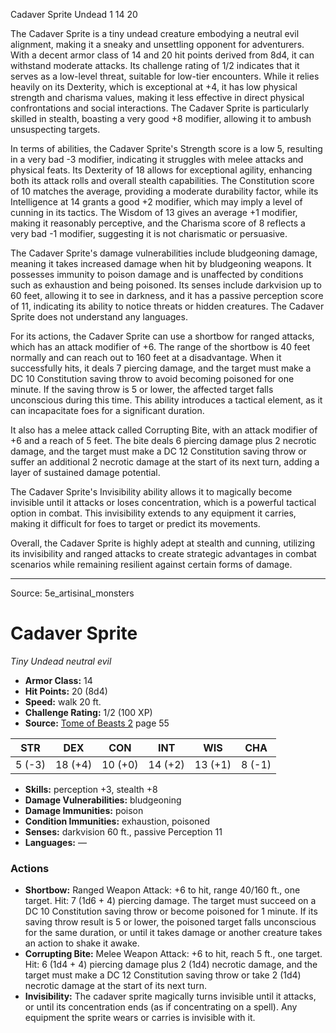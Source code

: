<MonsterName/>Cadaver Sprite</MonsterName>
<CreatureType/>Undead</CreatureType>
<CR/>1</CR>
<AC/>14</AC>
<HP/>20</HP>
<summary>The Cadaver Sprite is a tiny undead creature embodying a neutral evil alignment, making it a sneaky and unsettling opponent for adventurers. With a decent armor class of 14 and 20 hit points derived from 8d4, it can withstand moderate attacks. Its challenge rating of 1/2 indicates that it serves as a low-level threat, suitable for low-tier encounters. While it relies heavily on its Dexterity, which is exceptional at +4, it has low physical strength and charisma values, making it less effective in direct physical confrontations and social interactions. The Cadaver Sprite is particularly skilled in stealth, boasting a very good +8 modifier, allowing it to ambush unsuspecting targets.</summary>

<detail>

In terms of abilities, the Cadaver Sprite's Strength score is a low 5, resulting in a very bad -3 modifier, indicating it struggles with melee attacks and physical feats. Its Dexterity of 18 allows for exceptional agility, enhancing both its attack rolls and overall stealth capabilities. The Constitution score of 10 matches the average, providing a moderate durability factor, while its Intelligence at 14 grants a good +2 modifier, which may imply a level of cunning in its tactics. The Wisdom of 13 gives an average +1 modifier, making it reasonably perceptive, and the Charisma score of 8 reflects a very bad -1 modifier, suggesting it is not charismatic or persuasive.

The Cadaver Sprite's damage vulnerabilities include bludgeoning damage, meaning it takes increased damage when hit by bludgeoning weapons. It possesses immunity to poison damage and is unaffected by conditions such as exhaustion and being poisoned. Its senses include darkvision up to 60 feet, allowing it to see in darkness, and it has a passive perception score of 11, indicating its ability to notice threats or hidden creatures. The Cadaver Sprite does not understand any languages.

For its actions, the Cadaver Sprite can use a shortbow for ranged attacks, which has an attack modifier of +6. The range of the shortbow is 40 feet normally and can reach out to 160 feet at a disadvantage. When it successfully hits, it deals 7 piercing damage, and the target must make a DC 10 Constitution saving throw to avoid becoming poisoned for one minute. If the saving throw is 5 or lower, the affected target falls unconscious during this time. This ability introduces a tactical element, as it can incapacitate foes for a significant duration.

It also has a melee attack called Corrupting Bite, with an attack modifier of +6 and a reach of 5 feet. The bite deals 6 piercing damage plus 2 necrotic damage, and the target must make a DC 12 Constitution saving throw or suffer an additional 2 necrotic damage at the start of its next turn, adding a layer of sustained damage potential.

The Cadaver Sprite's Invisibility ability allows it to magically become invisible until it attacks or loses concentration, which is a powerful tactical option in combat. This invisibility extends to any equipment it carries, making it difficult for foes to target or predict its movements.

Overall, the Cadaver Sprite is highly adept at stealth and cunning, utilizing its invisibility and ranged attacks to create strategic advantages in combat scenarios while remaining resilient against certain forms of damage.</detail>



---

Source: 5e_artisinal_monsters

# Cadaver Sprite

*Tiny* *Undead* *neutral evil*

- **Armor Class:** 14
- **Hit Points:** 20 (8d4)
- **Speed:** walk 20 ft.
- **Challenge Rating:** 1/2 (100 XP)
- **Source:** [Tome of Beasts 2](https://koboldpress.com/kpstore/product/tome-of-beasts-2-for-5th-edition) page 55

| STR | DEX | CON | INT | WIS | CHA |
| --- | --- | --- | --- | --- | --- |
| 5 (-3) | 18 (+4) | 10 (+0) | 14 (+2) | 13 (+1) | 8 (-1) |

- **Skills:** perception +3, stealth +8
- **Damage Vulnerabilities:** bludgeoning
- **Damage Immunities:** poison
- **Condition Immunities:** exhaustion, poisoned
- **Senses:** darkvision 60 ft., passive Perception 11
- **Languages:** —

### Actions

- **Shortbow:** Ranged Weapon Attack: +6 to hit, range 40/160 ft., one target. Hit: 7 (1d6 + 4) piercing damage. The target must succeed on a DC 10 Constitution saving throw or become poisoned for 1 minute. If its saving throw result is 5 or lower, the poisoned target falls unconscious for the same duration, or until it takes damage or another creature takes an action to shake it awake.
- **Corrupting Bite:** Melee Weapon Attack: +6 to hit, reach 5 ft., one target. Hit: 6 (1d4 + 4) piercing damage plus 2 (1d4) necrotic damage, and the target must make a DC 12 Constitution saving throw or take 2 (1d4) necrotic damage at the start of its next turn.
- **Invisibility:** The cadaver sprite magically turns invisible until it attacks, or until its concentration ends (as if concentrating on a spell). Any equipment the sprite wears or carries is invisible with it.




